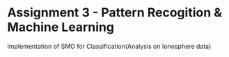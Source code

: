 Assignment 3 - Pattern Recogition & Machine Learning
==================

Implementation of SMO for Classification(Analysis on Ionosphere data)

